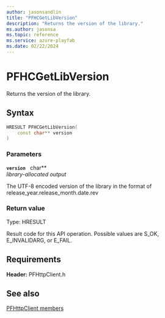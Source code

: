 ```yaml
---
author: jasonsandlin
title: "PFHCGetLibVersion"
description: "Returns the version of the library."
ms.author: jasonsa
ms.topic: reference
ms.service: azure-playfab
ms.date: 02/22/2024
---
```


# PFHCGetLibVersion  

Returns the version of the library.  

## Syntax  
  
```cpp
HRESULT PFHCGetLibVersion(  
    const char** version  
)  
```  
  
### Parameters  
  
**`version`** &nbsp; char**  
*library-allocated output*  
  
The UTF-8 encoded version of the library in the format of release_year.release_month.date.rev  
  
  
### Return value
Type: HRESULT
  
Result code for this API operation. Possible values are S_OK, E_INVALIDARG, or E_FAIL.
  
  
## Requirements  
  
**Header:** PFHttpClient.h
  
## See also  
[PFHttpClient members](../pfhttpclient_members.md)  

  
  
